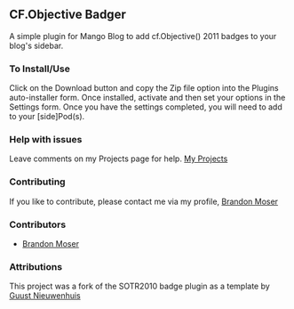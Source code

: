 CF.Objective Badger
-------------------
A simple plugin for Mango Blog to add cf.Objective() 2011 badges to your blog's sidebar. 

### To Install/Use
Click on the Download button and copy the Zip file option into the Plugins auto-installer form.
Once installed, activate and then set your options in the Settings form. 
Once you have the settings completed, you will need to add to your [side]Pod(s).

### Help with issues
Leave comments on my Projects page for help.
[My Projects](http://www.brandonmoser.com/pages.cfm/projects)

### Contributing
If you like to contribute, please contact me via my profile, [Brandon Moser](http://github.com/brandonmoser)

### Contributors
* [Brandon Moser](http://github.com/brandonmoser)

### Attributions
This project was a fork of the SOTR2010 badge plugin as a template by [Guust Nieuwenhuis](http://www.lagaffe.be)
